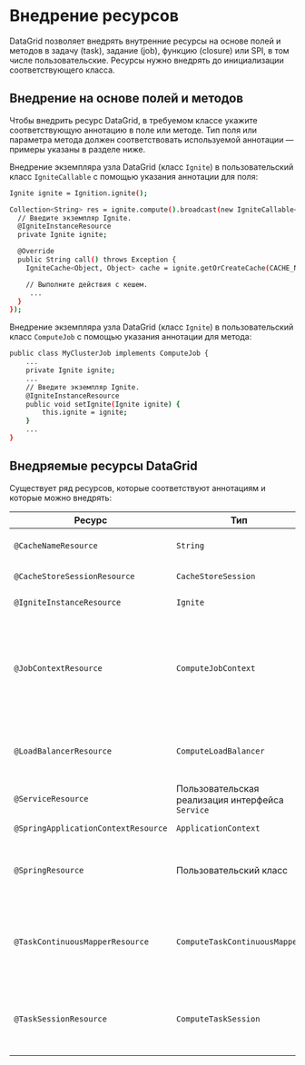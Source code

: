 # Внедрение ресурсов

DataGrid позволяет внедрять внутренние ресурсы на основе полей и методов в задачу (task), задание (job), функцию (closure) или SPI, в том числе пользовательские. Ресурсы нужно внедрять до инициализации соответствующего класса.

## Внедрение на основе полей и методов

Чтобы внедрить ресурс DataGrid, в требуемом классе укажите соответствующую аннотацию в поле или методе. Тип поля или параметра метода должен соответствовать используемой аннотации — примеры указаны в разделе ниже.

Внедрение экземпляра узла DataGrid (класс `Ignite`) в пользовательский класс `IgniteCallable` c помощью указания аннотации для поля:

```bash
Ignite ignite = Ignition.ignite();

Collection<String> res = ignite.compute().broadcast(new IgniteCallable<String>() {
  // Введите экземпляр Ignite.
  @IgniteInstanceResource
  private Ignite ignite;

  @Override
  public String call() throws Exception {
    IgniteCache<Object, Object> cache = ignite.getOrCreateCache(CACHE_NAME);

    // Выполните действия с кешем.
     ...
  }
});
```

Внедрение экземпляра узла DataGrid (класс `Ignite`) в пользовательский класс `ComputeJob` с помощью указания аннотации для метода:

```bash
public class MyClusterJob implements ComputeJob {
    ...
    private Ignite ignite;
    ...
    // Введите экземпляр Ignite.
    @IgniteInstanceResource
    public void setIgnite(Ignite ignite) {
        this.ignite = ignite;
    }
    ...
}
```

## Внедряемые ресурсы DataGrid

Существует ряд ресурсов, которые соответствуют аннотациям и которые можно внедрять:

| Ресурс | Тип | Описание |
|---|---|---|
| `@CacheNameResource` | `String` | Внедряет имя кеша кластера через `CacheConfiguration.getName()` |
| `@CacheStoreSessionResource` | `CacheStoreSession` | Внедряет экземпляр текущей `CacheStoreSession` |
| `@IgniteInstanceResource` | `Ignite` | Внедряет экземпляр узла DataGrid |
| `@JobContextResource` | `ComputeJobContext` | Внедряет экземпляр `ComputeJobContext`. Контекст содержит полезную информацию о выполнении конкретного задания. Например, можно получить имя кеша, содержащего запись, для которой задача была коллоцирована |
| `@LoadBalancerResource` | `ComputeLoadBalancer` | Внедряет экземпляр `ComputeLoadBalancer`, который задача может использовать для балансировки нагрузки |
| `@ServiceResource` | Пользовательская реализация интерфейса `Service` | Внедряет сервис `Ignite` по его названию |
| `@SpringApplicationContextResource` | `ApplicationContext` | Внедряет контекст `Spring ApplicationContext` |
| `@SpringResource` | Пользовательский класс | Внедряет ресурс из контекста `Spring`. Позволяет получить доступ к bean, который указан в XML-конфигурации |
| `@TaskContinuousMapperResource` | `ComputeTaskContinuousMapper` | Внедряет ресурc от `ComputeTaskContinuousMapper`. Непрерывное отображение (маппинг) позволяет получить задание из задачи в любой момент, даже после начальной фазы `map` |
| `@TaskSessionResource` | `ComputeTaskSession` | Внедряет экземпляр ресурса `ComputeTaskSession`, который определяет распределенную сессию для выполнения конкретной задачи |